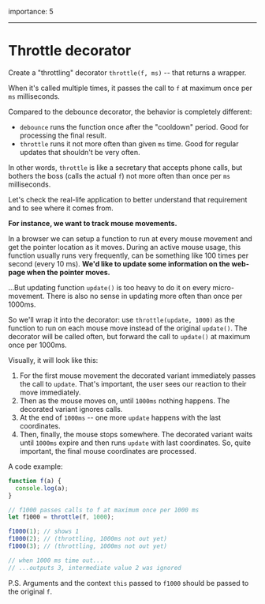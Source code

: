 importance: 5

---

# Throttle decorator

Create a "throttling" decorator `throttle(f, ms)` -- that returns a wrapper.

When it's called multiple times, it passes the call to `f` at maximum once per `ms` milliseconds.

Compared to the debounce decorator, the behavior is completely different:
- `debounce` runs the function once after the "cooldown" period. Good for processing the final result.
- `throttle` runs it not more often than given `ms` time. Good for regular updates that shouldn't be very often.

In other words, `throttle` is like a secretary that accepts phone calls, but bothers the boss (calls the actual `f`) not more often than once per `ms` milliseconds.

Let's check the real-life application to better understand that requirement and to see where it comes from.

**For instance, we want to track mouse movements.**

In a browser we can setup a function to run at every mouse movement and get the pointer location as it moves. During an active mouse usage, this function usually runs very frequently, can be something like 100 times per second (every 10 ms).
**We'd like to update some information on the web-page when the pointer moves.**

...But updating function `update()` is too heavy to do it on every micro-movement. There is also no sense in updating more often than once per 1000ms.

So we'll wrap it into the decorator: use `throttle(update, 1000)` as the function to run on each mouse move instead of the original `update()`. The decorator will be called often, but forward the call to `update()` at maximum once per 1000ms.

Visually, it will look like this:

1. For the first mouse movement the decorated variant immediately passes the call to `update`. That's important, the user sees our reaction to their move immediately.
2. Then as the mouse moves on, until `1000ms` nothing happens. The decorated variant ignores calls.
3. At the end of `1000ms` -- one more `update` happens with the last coordinates.
4. Then, finally, the mouse stops somewhere. The decorated variant waits until `1000ms` expire and then runs `update` with last coordinates. So, quite important, the final mouse coordinates are processed.

A code example:

```js
function f(a) {
  console.log(a);
}

// f1000 passes calls to f at maximum once per 1000 ms
let f1000 = throttle(f, 1000);

f1000(1); // shows 1
f1000(2); // (throttling, 1000ms not out yet)
f1000(3); // (throttling, 1000ms not out yet)

// when 1000 ms time out...
// ...outputs 3, intermediate value 2 was ignored
```

P.S. Arguments and the context `this` passed to `f1000` should be passed to the original `f`.
